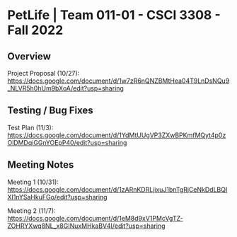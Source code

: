 # PetLife | Team 011-01 - CSCI 3308 - Fall 2022

## Overview
Project Proposal (10/27): https://docs.google.com/document/d/1w7zR6nQNZBMtHea04T9LnDsNQu9_NLVR5h0hUm9bXoA/edit?usp=sharing

## Testing / Bug Fixes
Test Plan (11/3): https://docs.google.com/document/d/1YdMtUUgVP3ZXwBPKmfMQyt4p0zOlDMDqiGGnYOEpP40/edit?usp=sharing

## Meeting Notes
Meeting 1 (10/31): https://docs.google.com/document/d/1zARnKDRLjixuJ1bnTgRjCeNkDdLBQIXI1nYSaHkuFGo/edit?usp=sharing

Meeting 2 (11/7): https://docs.google.com/document/d/1eM8d9xV1PMcVgTZ-ZOHRYXwq8NL_x8GINuxMHkaBV4I/edit?usp=sharing
